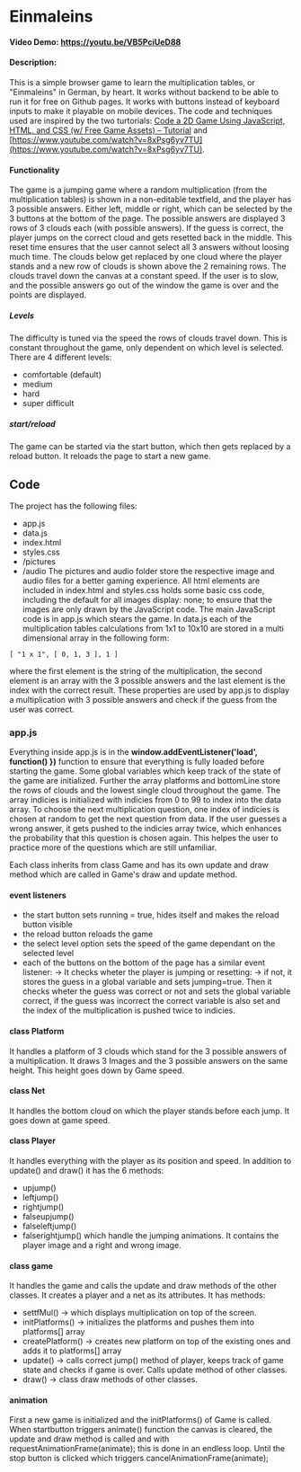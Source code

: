 # Einmaleins

#### Video Demo:  https://youtu.be/VB5PciUeD88
#### Description:
This is a simple browser game to learn the multiplication tables, or "Einmaleins" in German, by heart. It works without backend to be able to run it for free on Github pages. It works with buttons instead of keyboard inputs to make it playable on mobile devices. The code and techniques used are inspired by the two turtorials: [Code a 2D Game Using JavaScript, HTML, and CSS (w/ Free Game Assets) – Tutorial](https://www.youtube.com/watch?v=7BHs1BzA4fs) and [https://www.youtube.com/watch?v=8xPsg6yv7TU](https://www.youtube.com/watch?v=8xPsg6yv7TU).

#### Functionality
The game is a jumping game where a random multiplication (from the multiplication tables) is shown in a non-editable textfield, and the player has 3 possible answers. Either left, middle or right, which can be selected by the 3 buttons at the bottom of the page. The possible answers are displayed 3 rows of 3 clouds each (with possible answers). If the guess is correct, the player jumps on the correct cloud and gets resetted back in the middle. This reset time ensures that the user cannot select all 3 answers without loosing much time. The clouds below get replaced by one cloud where the player stands and a new row of clouds is shown above the 2 remaining rows. The clouds travel down the canvas at a constant speed. If the user is to slow, and the possible answers go out of the window the game is over and the points are displayed.
##### Levels
The difficulty is tuned via the speed the rows of clouds travel down. This is constant throughout the game, only dependent on which level is selected. There are 4 different levels:
- comfortable (default)
- medium
- hard
- super difficult
##### start/reload
The game can be started via the start button, which then gets replaced by a reload button. It reloads the page to start a new game.

## Code
The project has the following files:
- app.js
- data.js
- index.html
- styles.css
- /pictures
- /audio
The pictures and audio folder store the respective image and audio files for a better gaming experience. All html elements are included in index.html and styles.css holds some basic css code, including the default for all images display: none; to ensure that the images are only drawn by the JavaScript code. The main JavaScript code is in app.js which stears the game. In data.js each of the multiplication tables calculations from 1x1 to 10x10 are stored in a multi dimensional array in the following form:
```
[ "1 x 1", [ 0, 1, 3 ], 1 ]
```
where the first element is the string of the multiplication, the second element is an array with the 3 possible answers and the last element is the index with the correct result. These properties are used by app.js to display a multiplication with 3 possible answers and check if the guess from the user was correct.

### app.js
Everything inside app.js is in the **window.addEventListener('load', function() })** function to ensure that everything is fully loaded before starting the game. Some global variables which keep track of the state of the game are initialized. Further the array platforms and bottomLine store the rows of clouds and the lowest single cloud throughout the game. The array indicies is initialized with indicies from 0 to 99 to index into the data array. To choose the next multiplication question, one index of indicies is chosen at random to get the next question from data. If the user guesses a wrong answer, it gets pushed to the indicies array twice, which enhances the probability that this question is chosen again. This helpes the user to practice more of the questions which are still unfamiliar.

Each class inherits from class Game and has its own update and draw method which are called in Game's draw and update method.
#### event listeners
- the start button sets running = true, hides itself and makes the reload button visible
- the reload button reloads the game
- the select level option sets the speed of the game dependant on the selected level
- each of the buttons on the bottom of the page has a similar event listener:
 -> It checks wheter the player is jumping or resetting:
 -> if not, it stores the guess in a global variable and sets jumping=true. Then it checks wheter the guess was correct or not and sets the global variable correct, if the guess was incorrect the correct variable is also set and the index of the multiplication is pushed twice to indicies.

 #### class Platform
It handles a platform of 3 clouds which stand for the 3 possible answers of a multiplication. It draws 3 Images and the 3 possible answers on the same height. This height goes down by Game speed.

#### class Net
It handles the bottom cloud on which the player stands before each jump. It goes down at game speed.

#### class Player
It handles everything with the player as its position and speed. In addition to update() and draw() it has the 6 methods:
- upjump()
- leftjump()
- rightjump()
- falseupjump()
- falseleftjump()
- falserightjump()
which handle the jumping animations. It contains the player image and a right and wrong image.

#### class game
It handles the game and calls the update and draw methods of the other classes. It creates a player and a net as its attributes. It has methods:
- settfMul() -> which displays multiplication on top of the screen.
- initPlatforms() -> initializes the platforms and pushes them into platforms[] array
- createPlatform() -> creates new platform on top of the existing ones and adds it to platforms[] array
- update() -> calls correct jump() method of player, keeps track of game state and checks if game is over. Calls update method of other classes.
- draw() -> class draw methods of other classes.


#### animation
First a new game is initialized and the initPlatforms() of Game is called. When startbutton triggers animate() function the canvas is cleared, the update and draw method is called and with requestAnimationFrame(animate); this is done in an endless loop.
Until the stop button is clicked which triggers cancelAnimationFrame(animate);

